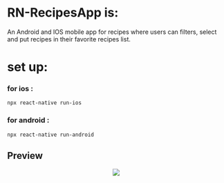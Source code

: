 # RN-RecipesApp is:
An Android and IOS mobile app for recipes where users can filters, select and put recipes in their favorite recipes list.
# set up:
### for ios :
  `npx react-native run-ios`

### for android :
  `npx react-native run-android`

## Preview
<div id="header" align="center">
  <img src="https://user-images.githubusercontent.com/68134403/161402442-22c28096-c06e-446e-b960-2b4e1c359545.gif"/>
</div>

<!-- ![gif-recipee-ios-android](https://user-images.githubusercontent.com/68134403/161402442-22c28096-c06e-446e-b960-2b4e1c359545.gif) -->
